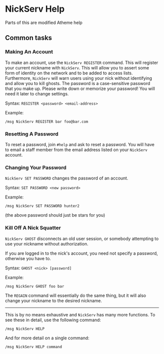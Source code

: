 # NickServ Help

Parts of this are modified Atheme help

## Common tasks

### Making An Account

To make an account, use the `NickServ REGISTER` command.
This will register your current nickname with `NickServ`.
This will allow you to assert some form of identity on
the network and to be added to access lists. Furthermore,
`NickServ` will warn users using your nick without
identifying and allow you to kill ghosts.
The password is a case-sensitive password that you make
up. Please write down or memorize your password! You
will need it later to change settings.

Syntax: `REGISTER <password> <email-address>`

Example:

    /msg NickServ REGISTER bar foo@bar.com

### Resetting A Password

To reset a password, join `#help` and ask to reset a password. You will have to
email a staff member from the email address listed on your `NickServ` account.

### Changing Your Password

`NickServ SET PASSWORD` changes the password of an account.

Syntax: `SET PASSWORD <new password>`

Example:

    /msg NickServ SET PASSWORD hunter2

(the above password should just be stars for you)

### Kill Off A Nick Squatter

`NickServ GHOST` disconnects an old user session, or somebody
attempting to use your nickname without authorization.

If you are logged in to the nick's account, you need
not specify a password, otherwise you have to.

Syntax: `GHOST <nick> [password]`

Example:

    /msg NickServ GHOST foo bar

The `REGAIN` command will essentially do the same thing, but it will also change
your nickname to the desired nickname.

---

This is by no means exhaustive and `NickServ` has many more functions. To see 
these in detail, use the following command:

    /msg NickServ HELP

And for more detail on a single command:

    /msg NickServ HELP command

